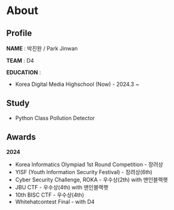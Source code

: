 # About

## Profile

**NAME** : 박진완 / Park Jinwan

**TEAM** : D4

**EDUCATION** :

- Korea Digital Media Highschool (Now) - 2024.3 ~


## Study

- Python Class Pollution Detector

## Awards

**2024**

- Korea Informatics Olympiad 1st Round Competition - 장려상
- YISF (Youth Information Security Festival) - 장려상(6th)
- Cyber Security Challenge, ROKA - 우수상(2th) with 맨인블랙햇
- JBU CTF - 우수상(4th) with 맨인블랙햇
- 10th BISC CTF - 우수상(4th)
- Whitehatcontest Final - with D4